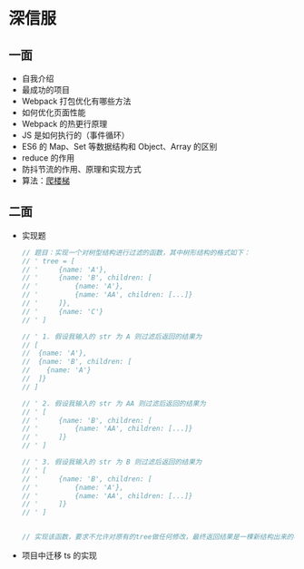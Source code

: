 # 深信服

## 一面

*   自我介绍
*   最成功的项目
*   Webpack 打包优化有哪些方法
*   如何优化页面性能
*   Webpack 的热更行原理
*   JS 是如何执行的（事件循环）
*   ES6 的 Map、Set 等数据结构和 Object、Array 的区别
*   reduce 的作用
*   防抖节流的作用、原理和实现方式
*   算法：[爬楼梯](https://leetcode-cn.com/problems/climbing-stairs/)

## 二面

*   实现题

    ```typescript
    // 题目：实现一个对树型结构进行过滤的函数，其中树形结构的格式如下：
    // ' tree = [
    // '     {name: 'A'},
    // '     {name: 'B', children: [
    // '         {name: 'A'},
    // '         {name: 'AA', children: [...]}
    // '     ]},
    // '     {name: 'C'}
    // ' ]
    
    // ' 1. 假设我输入的 str 为 A 则过滤后返回的结果为
    // [
    //  {name: 'A'},
    //  {name: 'B', children: [
    //    {name: 'A'}
    //  ]}
    // ]
    
    // ' 2. 假设我输入的 str 为 AA 则过滤后返回的结果为
    // ' [
    // '     {name: 'B', children: [
    // '         {name: 'AA', children: [...]}
    // '     ]}
    // ' ]
    
    // ' 3. 假设我输入的 str 为 B 则过滤后返回的结果为
    // ' [
    // '     {name: 'B', children: [
    // '         {name: 'A'},
    // '         {name: 'AA', children: [...]}
    // '     ]}
    // ' ]
    
    
    // 实现该函数，要求不允许对原有的tree做任何修改，最终返回结果是一棵新结构出来的树
    ```

*   项目中迁移 ts 的实现

